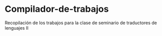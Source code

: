 # Compilador-de-trabajos
Recopilación de los trabajos para la clase de seminario de traductores de lenguajes II
